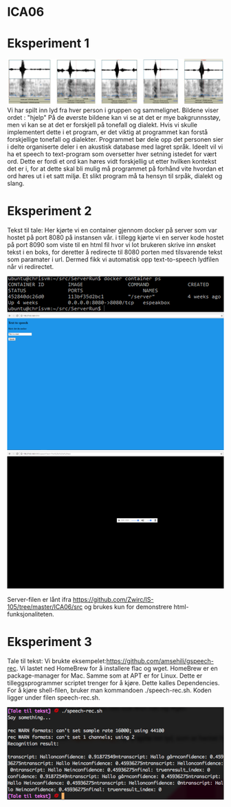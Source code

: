 # ICA06

# Eksperiment 1
![](https://github.com/Daddyslittlegirls/IS105/blob/master/ICA06/Bilder/Skjermbilde%202017-05-19%20kl.%2016.21.14.png)
Vi har spilt inn lyd fra hver person i gruppen og sammelignet. Bildene viser ordet : "hjelp" På de øverste bildene kan vi se at det er mye bakgrunnsstøy, men vi kan se at det er forskjell på tonefall og dialekt. Hvis vi skulle implementert dette i et program, er det viktig at programmet kan forstå forskjellige tonefall og dialekter. Programmet bør dele opp det personen sier i delte organiserte deler i en akustisk database med lagret språk. Ideelt vil vi ha et speech to text-program som oversetter hver setning istedet for vært ord. Dette er fordi et ord kan høres vidt forskjellig ut etter hvilken kontekst det er i, for at dette skal bli mulig må programmet på forhånd vite hvordan et ord høres ut i et satt miljø. Et slikt program må ta hensyn til srpåk, dialekt og slang.

# Eksperiment 2
Tekst til tale:
Her kjørte vi en container gjennom docker på server som var hostet på port 8080 på instansen vår. 
i tillegg kjørte vi en server kode hostet på port 8090 som viste til en html fil hvor vi lot brukeren skrive inn ønsket tekst i en boks,
for deretter å redirecte til 8080 porten med tilsvarende tekst som paramater i url. Dermed fikk vi automatisk opp text-to-speech lydfilen når vi redirectet.

![Docker container status](https://github.com/Daddyslittlegirls/IS105/blob/master/ICA06/Bilder/Eksperiment%202%20-%20Docker%20container.png)
![Html-siden](https://github.com/Daddyslittlegirls/IS105/blob/master/ICA06/Bilder/Eksperiment%202%20-%20html-siden.png)
![Resultatet av redirect](https://github.com/Daddyslittlegirls/IS105/blob/master/ICA06/Bilder/Eksperiment%202%20-%20Resultat.png)

Server-filen er lånt ifra https://github.com/Zwirc/IS-105/tree/master/ICA06/src og brukes kun for demonstrere html-funksjonaliteten.

# Eksperiment 3
Tale til tekst:
Vi brukte eksempelet:https://github.com/amsehili/gspeech-rec. 
Vi lastet ned HomeBrew for å installere flac og wget. HomeBrew er en package-manager for Mac. Samme som at APT er for Linux. Dette er tilleggsprogrammer scriptet trenger for å kjøre. Dette kalles Dependencies.
For å kjøre shell-filen, bruker man kommandoen ./speech-rec.sh. Koden ligger under filen speech-rec.sh.

![](https://github.com/Daddyslittlegirls/IS105/blob/master/ICA06/Bilder/Tale%20til%20tekst.png)
